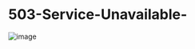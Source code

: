 # 503-Service-Unavailable-
![image](https://user-images.githubusercontent.com/102388954/211404348-2f6bd527-555e-4358-a1a7-4e219ef00dc1.png)
